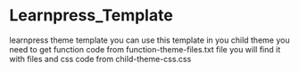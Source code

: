 # Learnpress_Template
 learnpress theme template
 you can use this template in you child theme 
 you need to get function code from function-theme-files.txt file
 you will find it with files and css code from child-theme-css.css
 
